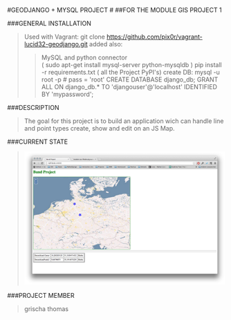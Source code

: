 #GEODJANGO + MYSQL PROJECT #
##FOR THE MODULE GIS PROJECT 1


###GENERAL INSTALLATION

>Used with Vagrant:
>git clone https://github.com/pix0r/vagrant-lucid32-geodjango.git
>added also:
>>MySQL and python connector			
>>( sudo apt-get install mysql-server python-mysqldb )
>>pip install -r requirements.txt		( all the Project PyPI's)
>create DB:
>>mysql -u root -p 		# pass = 'root'
>>CREATE DATABASE django_db;
>>GRANT ALL ON django_db.* TO 'djangouser'@'localhost' IDENTIFIED BY 'mypassword';

###DESCRIPTION
> The goal for this project is to build an application wich can handle line and point types
> create, show and edit on an JS Map.

###CURRENT STATE
>![alt text](https://github.com/t-io/bund_project/blob/master/current_state.png "LandingPage for the Project")


###PROJECT MEMBER
>grischa thomas